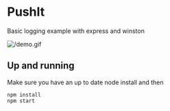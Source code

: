 # PushIt
Basic logging example with express and winston

![/demo.gif]()

## Up and running
Make sure you have an up to date node install and then
```
npm install
npm start
```
